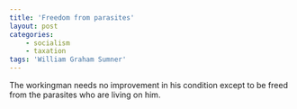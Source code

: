 ```yaml
---
title: 'Freedom from parasites'
layout: post
categories:
    - socialism
    - taxation
tags: 'William Graham Sumner'
---
```


The workingman needs no improvement in his condition except to be freed from the parasites who are living on him.